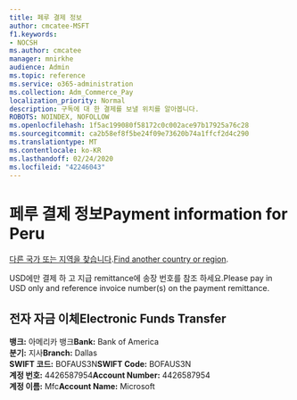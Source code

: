 ```yaml
---
title: 페루 결제 정보
author: cmcatee-MSFT
f1.keywords:
- NOCSH
ms.author: cmcatee
manager: mnirkhe
audience: Admin
ms.topic: reference
ms.service: o365-administration
ms.collection: Adm_Commerce_Pay
localization_priority: Normal
description: 구독에 대 한 결제를 보낼 위치를 알아봅니다.
ROBOTS: NOINDEX, NOFOLLOW
ms.openlocfilehash: 1f5ac199080f58172c0c002ace97b17925a76c28
ms.sourcegitcommit: ca2b58ef8f5be24f09e73620b74a1ffcf2d4c290
ms.translationtype: MT
ms.contentlocale: ko-KR
ms.lasthandoff: 02/24/2020
ms.locfileid: "42246043"
---
```

# <a name="payment-information-for-peru"></a><span data-ttu-id="c1b3a-103">페루 결제 정보</span><span class="sxs-lookup"><span data-stu-id="c1b3a-103">Payment information for Peru</span></span>

<span data-ttu-id="c1b3a-104">[다른 국가 또는 지역을 찾습니다](../billing-and-payments/pay-for-your-subscription.md).</span><span class="sxs-lookup"><span data-stu-id="c1b3a-104">[Find another country or region](../billing-and-payments/pay-for-your-subscription.md).</span></span>

<span data-ttu-id="c1b3a-105">USD에만 결제 하 고 지급 remittance에 송장 번호를 참조 하세요.</span><span class="sxs-lookup"><span data-stu-id="c1b3a-105">Please pay in USD only and reference invoice number(s) on the payment remittance.</span></span>

## <a name="electronic-funds-transfer"></a><span data-ttu-id="c1b3a-106">전자 자금 이체</span><span class="sxs-lookup"><span data-stu-id="c1b3a-106">Electronic Funds Transfer</span></span>

<span data-ttu-id="c1b3a-107">**뱅크:** 아메리카 뱅크</span><span class="sxs-lookup"><span data-stu-id="c1b3a-107">**Bank:** Bank of America</span></span>  
<span data-ttu-id="c1b3a-108">**분기:** 지사</span><span class="sxs-lookup"><span data-stu-id="c1b3a-108">**Branch:** Dallas</span></span>  
<span data-ttu-id="c1b3a-109">**SWIFT 코드:** BOFAUS3N</span><span class="sxs-lookup"><span data-stu-id="c1b3a-109">**SWIFT Code:** BOFAUS3N</span></span>  
<span data-ttu-id="c1b3a-110">**계정 번호:** 4426587954</span><span class="sxs-lookup"><span data-stu-id="c1b3a-110">**Account Number:** 4426587954</span></span>  
<span data-ttu-id="c1b3a-111">**계정 이름:** Mfc</span><span class="sxs-lookup"><span data-stu-id="c1b3a-111">**Account Name:** Microsoft</span></span>  